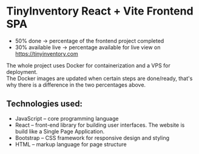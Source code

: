 # TinyInventory React + Vite Frontend SPA

* 50% done -> percentage of the frontend project completed
* 30% available live -> percentage available for live view on https://tinyinventory.com

The whole project uses Docker for containerization and a VPS for deployment.  
The Docker images are updated when certain steps are done/ready, that's why there is a difference in the two percentages above.

## Technologies used:
* JavaScript – core programming language
* React – front-end library for building user interfaces. The website is build like a Single Page Application.
* Bootstrap – CSS framework for responsive design and styling
* HTML – markup language for page structure

